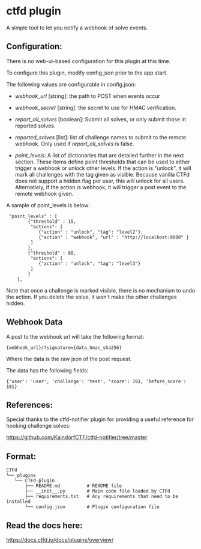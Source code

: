 # ctfd plugin

A simple tool to let you notify a webhook of solve events.

## Configuration:

There is no web-ui-based configuration for this plugin at this time.

To configure this plugin, modify config.json prior to the app start. 

The following values are configurable in config.json:

* *webhook_url* [string]: the path to POST when events occur

* *webhook_secret* [string]: the secret to use for HMAC verification. 

* *report_all_solves* [boolean]: Submit all solves, or only submit those in reported solves.

* *reported_solves* [list<string>]: list of challenge names to submit
to the remote webhook. Only used if *report_all_solves* is false. 

* *point_levels*: A list of dictionaries that are detailed further in the next section. These items define point thresholds that can be 
used to either trigger a webhook or unlock other levels. If the
action is "unlock", it will mark all challenges with the tag given as visible. Because
vanilla CTFd does not support a hidden flag per user, this will
unlock for all users. Alternatiely, if the action is webhook,
it will trigger a post event to the remote webhook given. 

A sample of point_levels is below:

```
 "point_levels" : [
        {"threshold" : 15,
         "actions": [
            {"action" : "unlock", "tag": "level2"},
            {"action" : "webhook", "url" : "http://localhost:8000" }
         ]
        },
        {"threshold" : 80,
         "actions": [
            {"action" : "unlock", "tag": "level3"}
         ]
        }
    ],
```

Note that once a challenge is marked visible, there is no mechanism
to undo the action. If you delete the solve, it won't make the other challenges hidden.

## Webhook Data

A post to the webhook url will take the following format:

`{webhook_url}/?signature={data_hmac_sha256}`

Where the data is the raw json of the post request.

The data has the following fields:

```
{'user': 'user', 'challenge': 'test', 'score': 191, 'before_score': 181}
```


## References:

Special thanks to the ctfd-notifier plugin for providing a useful
reference for hooking challenge solves:

https://github.com/KaindorfCTF/ctfd-notifier/tree/master


## Format:

```
CTFd
└── plugins
   └── CTFd-plugin
       ├── README.md          # README file
       ├── __init__.py        # Main code file loaded by CTFd
       ├── requirements.txt   # Any requirements that need to be installed
       └── config.json        # Plugin configuration file
```

## Read the docs here:

https://docs.ctfd.io/docs/plugins/overview/
